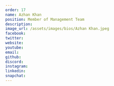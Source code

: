 ```yaml
---
order: 17
name: Azhan Khan
position: Member of Management Team
description: 
image_url: /assets/images/bios/Azhan Khan.jpeg
facebook: 
twitter: 
website: 
youtube: 
email: 
github: 
discord: 
instagram: 
linkedin: 
snapchat: 
---
```

